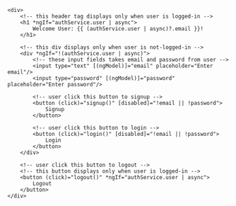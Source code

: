 <div class="row">

    <div>
        <!-- this header tag displays only when user is logged-in -->
        <h1 *ngIf="authService.user | async">
	        Welcome User: {{ (authService.user | async)?.email }}!
        </h1>

		<!-- this div displays only when user is not-logged-in -->
	    <div *ngIf="!(authService.user | async)">
            <!-- these input fields takes email and password from user -->
            <input type="text" [(ngModel)]="email" placeholder="Enter email"/>
            <input type="password" [(ngModel)]="password" placeholder="Enter password"/>

            <!-- user click this button to signup -->
            <button (click)="signup()" [disabled]="!email || !password">
            	Signup
            </button>

            <!-- user click this button to login -->
            <button (click)="login()" [disabled]="!email || !password">
            	Login
            </button>
	    </div>

        <!-- user click this button to logout -->
        <!-- this button displays only when user is logged-in -->
        <button (click)="logout()" *ngIf="authService.user | async">
        	Logout
        </button>
    </div>

</div>
